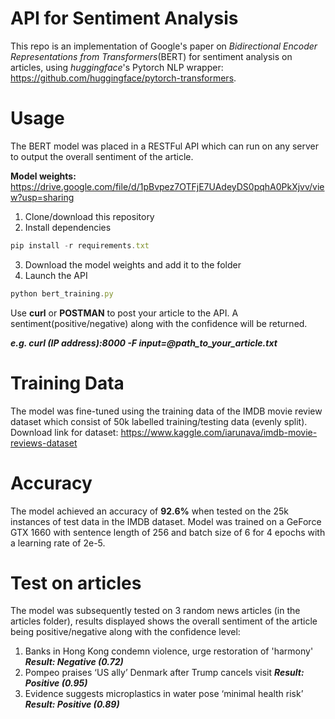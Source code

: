 # API for Sentiment Analysis

This repo is an implementation of Google's paper on *Bidirectional Encoder Representations from Transformers*(BERT) for sentiment analysis on articles, using *huggingface*'s Pytorch NLP wrapper: https://github.com/huggingface/pytorch-transformers.

# Usage
The BERT model was placed in a RESTFul API which can run on any server to output the overall sentiment of the article.

**Model weights:** https://drive.google.com/file/d/1pBvpez7OTFjE7UAdeyDS0pqhA0PkXjvv/view?usp=sharing


1) Clone/download this repository
2) Install dependencies
```javascript
pip install -r requirements.txt
```
3) Download the model weights and add it to the folder
4) Launch the API
```javascript
python bert_training.py 
```
Use **curl** or **POSTMAN** to post your article to the API. A sentiment(positive/negative) along with the confidence will be returned.

**_e.g. curl (IP address):8000 -F input=@path_to_your_article.txt_**

# Training Data
The model was fine-tuned using the training data of the IMDB movie review dataset which consist of 50k labelled training/testing data (evenly split). 
Download link for dataset: https://www.kaggle.com/iarunava/imdb-movie-reviews-dataset

# Accuracy
The model achieved an accuracy of **92.6%** when tested on the 25k instances of test data in the IMDB dataset.
Model was trained on a GeForce GTX 1660 with sentence length of 256 and batch size of 6 for 4 epochs with a learning rate of 2e-5.

# Test on articles
The model was subsequently tested on 3 random news articles (in the articles folder), results displayed shows the overall sentiment of the article being positive/negative along with the confidence level:

1) Banks in Hong Kong condemn violence, urge restoration of 'harmony'
  **_Result: Negative (0.72)_**
2) Pompeo praises ‘US ally’ Denmark after Trump cancels visit
  **_Result: Positive (0.95)_**
3) Evidence suggests microplastics in water pose ‘minimal health risk’
  **_Result: Positive (0.89)_**


